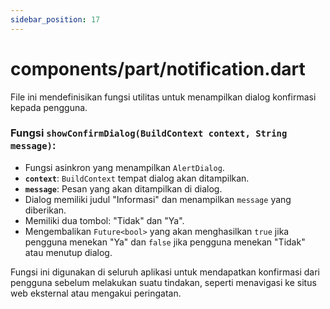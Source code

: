 ```yaml
---
sidebar_position: 17
---
```


# components/part/notification.dart

File ini mendefinisikan fungsi utilitas untuk menampilkan dialog konfirmasi kepada pengguna.

### Fungsi `showConfirmDialog(BuildContext context, String message)`:
- Fungsi asinkron yang menampilkan `AlertDialog`.
- **`context`**: `BuildContext` tempat dialog akan ditampilkan.
- **`message`**: Pesan yang akan ditampilkan di dialog.
- Dialog memiliki judul "Informasi" dan menampilkan `message` yang diberikan.
- Memiliki dua tombol: "Tidak" dan "Ya".
- Mengembalikan `Future<bool>` yang akan menghasilkan `true` jika pengguna menekan "Ya" dan `false` jika pengguna menekan "Tidak" atau menutup dialog.

Fungsi ini digunakan di seluruh aplikasi untuk mendapatkan konfirmasi dari pengguna sebelum melakukan suatu tindakan, seperti menavigasi ke situs web eksternal atau mengakui peringatan.
